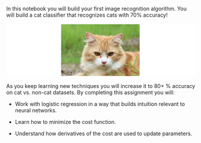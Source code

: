 In this notebook you will build your first image recognition algorithm. You will build a cat classifier that recognizes cats with 70% accuracy!

![Cat](./images/intro_image.png)

As you keep learning new techniques you will increase it to 80+ % accuracy on cat vs. non-cat datasets. By completing this assignment you will:

- Work with logistic regression in a way that builds intuition relevant to neural networks.

- Learn how to minimize the cost function.

- Understand how derivatives of the cost are used to update parameters.
